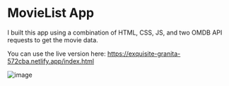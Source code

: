 # MovieList App
I built this app using a combination of HTML, CSS, JS, and two OMDB API requests to get the movie data.

You can use the live version here: https://exquisite-granita-572cba.netlify.app/index.html

![image](https://user-images.githubusercontent.com/26408789/231824696-c8fae885-6914-4fd4-ab38-330d67693759.png)

